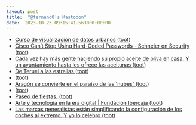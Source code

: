 ```yaml
---
layout: post
title:  "@fernand0's Mastodon"
date:  2023-10-23 09:15:41.563000+00:00
---
```

*  [Curso de visualización de datos urbanos ](https://etopia.es/evento/curso-de-visualizacion-de-datos-urbanos-2) ([toot](https://mastodon.social/@fernand0/111283571363818213))
*  [Cisco Can’t Stop Using Hard-Coded Passwords - Schneier on Security ](https://www.schneier.com/blog/archives/2023/10/cisco-cant-stop-using-hard-coded-passwords.htm) ([toot](https://mastodon.social/@fernand0/111283477130590054))
*  [Cada vez hay más gente haciendo su propio aceite de oliva en casa. Y un ayuntamiento hasta les ofrece las aceitunas ](https://www.xataka.com/otros/cada-vez-hay-gente-haciendo-su-propio-aceite-oliva-casa-ayuntamiento-les-ofrece-aceituna) ([toot](https://mastodon.social/@fernand0/111283113829908349))
*  [De Teruel a las estrellas ](https://www.diariodeteruel.es/teruel/de-teruel-a-las-estrella) ([toot](https://mastodon.social/@fernand0/111282714237174816))
*  [ ](https://mastodon.social/users/fernand0/statuses/111280142368536629/activity) ([toot](https://mastodon.social/users/fernand0/statuses/111280142368536629/activity))
*  [Aragón se convierte en el paraíso de las 'nubes' ](https://www.elperiodicodearagon.com/aragon/2023/10/11/aragon-zaragoza-economia-tecnologia-cloud-centros-de-datos-data-centers-amazon-93198755.htm) ([toot](https://mastodon.social/@fernand0/111280059425737527))
*  [ ](https://mastodon.social/users/fernand0/statuses/111279932540203446/activity) ([toot](https://mastodon.social/users/fernand0/statuses/111279932540203446/activity))
*  [Paseo de fiestas. ](https://avecesunafoto.wordpress.com/2023/10/22/paseo-de-fiestas) ([toot](https://mastodon.social/@fernand0/111279846123604239))
*  [Arte y tecnología en la era digital \| Fundación Ibercaja ](https://www.fundacionibercaja.es/actividades/congresos-y-jornadas/arte-y-tecnologia-en-la-era-digital) ([toot](https://mastodon.social/@fernand0/111279781641406603))
*  [Las marcas generalistas están simplificando la configuración de los coches al extremo. Y yo lo celebro ](https://www.xataka.com/movilidad/marcas-generalistas-estan-simplificando-configuracion-coches-al-extremo-yo-celebr) ([toot](https://mastodon.social/@fernand0/111279632584725859))
